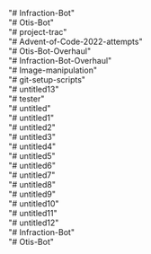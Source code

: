 "# Infraction-Bot"  
"# Otis-Bot"  
"# project-trac"  
"# Advent-of-Code-2022-attempts"  
"# Otis-Bot-Overhaul"  
"# Infraction-Bot-Overhaul"  
"# Image-manipulation"  
"# git-setup-scripts"  
"# untitled13"  
"# tester"  
"# untitled"  
"# untitled1"  
"# untitled2"  
"# untitled3"  
"# untitled4"  
"# untitled5"  
"# untitled6"  
"# untitled7"  
"# untitled8"  
"# untitled9"  
"# untitled10"  
"# untitled11"  
"# untitled12"  
"# Infraction-Bot"  
"# Otis-Bot"  
